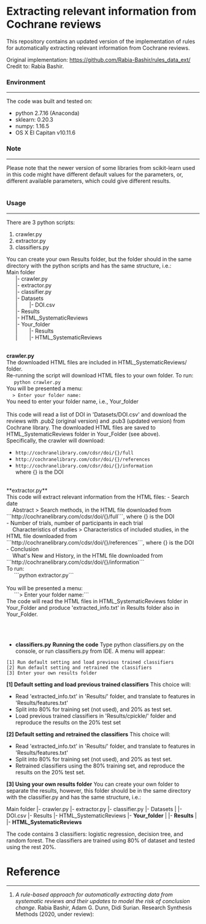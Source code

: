 # Extracting relevant information from Cochrane reviews
This repository contains an updated version of the implementation of rules for automatically extracting relevant information from Cochrane reviews. 

Original implementation: https://github.com/Rabia-Bashir/rules_data_ext/  
Credit to: Rabia Bashir.

### Environment
---
The code was built and tested on:
* python 2.7.16 (Anaconda)
* sklearn: 0.20.3
* numpy: 1.16.5
* OS X El Capitan v10.11.6

### Note
---
Please note that the newer version of some libraries from scikit-learn used in this code might have different default values for the parameters, or, different available parameters, which could give different results.<br />
<br />
### Usage
---
There are 3 python scripts:
1. crawler.py<br />
2. extractor.py<br />
3. classifiers.py<br />

You can create your own Results folder, but the folder should in the same directory with the python scripts and has the same structure, i.e.:
<br />
Main folder<br />
&nbsp;&nbsp;&nbsp;&nbsp;&nbsp;&nbsp;|- crawler.py<br />
&nbsp;&nbsp;&nbsp;&nbsp;&nbsp;&nbsp;|- extractor.py <br />
&nbsp;&nbsp;&nbsp;&nbsp;&nbsp;&nbsp;|- classifier.py <br />
&nbsp;&nbsp;&nbsp;&nbsp;&nbsp;&nbsp;|- Datasets <br />
&nbsp;&nbsp;&nbsp;&nbsp;&nbsp;&nbsp;|&nbsp;&nbsp;&nbsp;&nbsp;&nbsp;&nbsp;&nbsp;&nbsp;|- DOI.csv <br />
&nbsp;&nbsp;&nbsp;&nbsp;&nbsp;&nbsp;|- Results <br />
&nbsp;&nbsp;&nbsp;&nbsp;&nbsp;&nbsp;|- HTML_SystematicReviews <br />
&nbsp;&nbsp;&nbsp;&nbsp;&nbsp;&nbsp;|- Your_folder <br />
&nbsp;&nbsp;&nbsp;&nbsp;&nbsp;&nbsp;|&nbsp;&nbsp;&nbsp;&nbsp;&nbsp;&nbsp;&nbsp;&nbsp;|- Results <br />
&nbsp;&nbsp;&nbsp;&nbsp;&nbsp;&nbsp;|&nbsp;&nbsp;&nbsp;&nbsp;&nbsp;&nbsp;&nbsp;&nbsp;|- HTML_SystematicReviews <br />
<br />

**crawler.py**<br />
The downloaded HTML files are included in HTML_SystematicReviews/ folder.<br />
Re-running the script will download HTML files to your own folder. To run:<br />
&nbsp;&nbsp;&nbsp;&nbsp; ```python crawler.py``` <br />
You will be presented a menu:<br />
&nbsp;&nbsp;&nbsp;&nbsp;```> Enter your folder name:```
<br />
You need to enter your folder name, i.e., Your_folder
<br /><br />
This code will read a list of DOI in 'Datasets/DOI.csv' and download the reviews with .pub2 (original version) and .pub3 (updated version) from Cochrane library. The downloaded HTML files are saved to HTML_SystematicReviews folder in Your_Folder (see above).
<br />
Specifically, the crawler will download:<br />
- ```http://cochranelibrary.com/cdsr/doi/{}/full```<br />
- ```http://cochranelibrary.com/cdsr/doi/{}/references```<br />
- ```http://cochranelibrary.com/cdsr/doi/{}/information```<br />
where {} is the DOI
<br />
**extractor.py**<br />
This code will extract relevant information from the HTML files:
- Search date<br />
&nbsp;&nbsp;&nbsp;&nbsp;Abstract > Search methods, in the HTML file downloaded from ```http://cochranelibrary.com/cdsr/doi/{}/full```, where {} is the DOI<br />
- Number of trials, number of participants in each trial<br />
&nbsp;&nbsp;&nbsp;&nbsp;Characteristics of studies > Characteristics of included studies, in the HTML file downloaded from ```http://cochranelibrary.com/cdsr/doi/{}/references```, where {} is the DOI<br />
- Conclusion<br />
&nbsp;&nbsp;&nbsp;&nbsp;What's New and History, in the HTML file downloaded from ```http://cochranelibrary.com/cdsr/doi/{}/information```
<br />
To run:<br />
&nbsp;&nbsp;&nbsp;&nbsp; ```python extractor.py``` <br /><br />
You will be presented a menu:<br />
&nbsp;&nbsp;&nbsp;&nbsp; ```> Enter your folder name:``` 
<br />
The code will read the HTML files in HTML_SystematicReviews folder in Your_Folder and produce 'extracted_info.txt' in Results folder also in Your_Folder.<br />








<br /><br />
* **classifiers.py**
**Running the code**
Type   python classifiers.py    on the console, or run classifiers.py from IDE. A menu will appear:
```
[1] Run default setting and load previous trained classifiers
[2] Run default setting and retrained the classifiers
[3] Enter your own results folder
```
**[1] Default setting and load previous trained classifiers**
This choice will:
- Read 'extracted_info.txt' in 'Results/' folder, and translate to features in 'Results/features.txt'
- Split into 80% for training set (not used), and 20% as test set.
- Load previous trained classifiers in 'Results/cpickle/' folder and reproduce the results on the 20% test set

**[2] Default setting and retrained the classifiers**
This choice will:
- Read 'extracted_info.txt' in 'Results/' folder, and translate to features in 'Results/features.txt'
- Split into 80% for training set (not used), and 20% as test set.
- Retrained classifiers using the 80% training set, and reproduce the results on the 20% test set.

**[3] Using your own results folder**
You can create your own folder to separate the results, however, this folder should be in the same directory with the classifier.py and has the same structure, i.e.:

Main folder
  |- crawler.py
  |- extractor.py
  |- classifier.py
  |- Datasets
  |    |- DOI.csv
  |- Results
  |- HTML_SystematicReviews
  |- **Your_folder**
  |     |- **Results**
  |     |- **HTML_SystematicReviews**


The code contains 3 classifiers: logistic regression, decision tree, and random forest. The classifiers are trained using 80% of dataset and tested using the rest 20%.







# Reference
---
1. *A rule-based approach for automatically extracting data from systematic reviews and their updates to model the risk of conclusion change*. Rabia Bashir, Adam G. Dunn, Didi Surian. Research Synthesis Methods (2020, under review):
